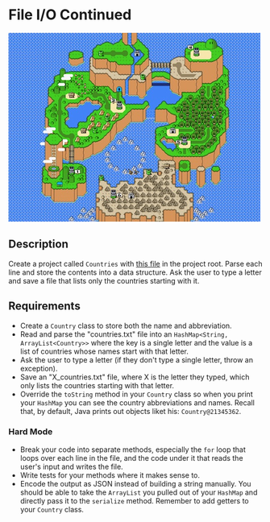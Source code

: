 # File I/O Continued

![screenshot](screenshot.jpg)

## Description

Create a project called `Countries` with [this file](https://raw.githubusercontent.com/oakes/java-assignments/master/projects/Countries/countries.txt) in the project root. Parse each line and store the contents into a data structure. Ask the user to type a letter and save a file that lists only the countries starting with it.

## Requirements

* Create a `Country` class to store both the name and abbreviation.
* Read and parse the "countries.txt" file into an `HashMap<String, ArrayList<Country>>` where the key is a single letter and the value is a list of countries whose names start with that letter.
* Ask the user to type a letter (if they don't type a single letter, throw an exception).
* Save an "X_countries.txt" file, where X is the letter they typed, which only lists the countries starting with that letter.
* Override the `toString` method in your `Country` class so when you print your `HashMap` you can see the country abbreviations and names. Recall that, by default, Java prints out objects liket his: `Country@21345362`.
  
### Hard Mode
* Break your code into separate methods, especially the `for` loop that loops over each line in the file, and the code under it that reads the user's input and writes the file.
* Write tests for your methods where it makes sense to.
* Encode the output as JSON instead of building a string manually. You should be able to take the `ArrayList` you pulled out of your `HashMap` and directly pass it to the `serialize` method. Remember to add getters to your `Country` class.
